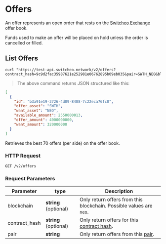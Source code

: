 # Offers

An offer represents an open order that rests on the [Switcheo Exchange](https://switcheo.exchange) offer book.

Funds used to make an offer will be placed on hold unless the order is cancelled or filled.

## List Offers

 ```shell
 curl "https://test-api.switcheo.network/v2/offers?contract_hash=9c9d2fac35987621e252981e06762895b09eb035&pair=SWTH_NEO&blockchain=neo"
 ```

 > The above command returns JSON structured like this:

 ```json
 [
   {
     "id": "b3a91e19-3726-4d09-8488-7c22eca76fc0",
     "offer_asset": "SWTH",
     "want_asset": "NEO",
     "available_amount": 2550000013,
     "offer_amount": 4000000000,
     "want_amount": 320000000
   }
 ]
 ```

Retrieves the best 70 offers (per side) on the offer book.

### HTTP Request

`GET /v2/offers`

### Request Parameters

Parameter     | type                  | Description
------------- | --------------------- | -----------
blockchain    | **string** (optional) | Only return offers from this blockchain. Possible values are `neo`.
contract_hash | **string** (optional) | Only return offers for this [contract hash](#contracts).
pair          | **string**            | Only return offers from this [pair](#pairs).
